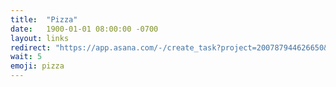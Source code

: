 ```yaml
---
title:  "Pizza"
date:   1900-01-01 08:00:00 -0700
layout: links
redirect: "https://app.asana.com/-/create_task?project=200787944626650&name=pizza&description=Added%20from%20shortlink"
wait: 5
emoji: pizza
---
```



